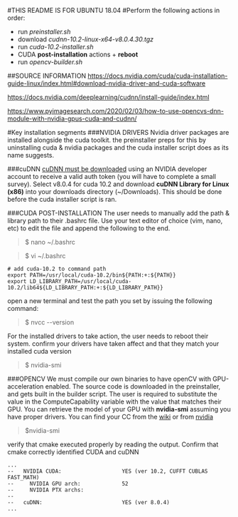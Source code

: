 #THIS README IS FOR UBUNTU 18.04
#Perform the following actions in order:
- run       *preinstaller.sh*
- download 	*cudnn-10.2-linux-x64-v8.0.4.30.tgz*
- run 		*cuda-10.2-installer.sh*
- CUDA **post-installation** actions + **reboot**
- run 		*opencv-builder.sh*


##SOURCE INFORMATION
https://docs.nvidia.com/cuda/cuda-installation-guide-linux/index.html#download-nvidia-driver-and-cuda-software

https://docs.nvidia.com/deeplearning/cudnn/install-guide/index.html

https://www.pyimagesearch.com/2020/02/03/how-to-use-opencvs-dnn-module-with-nvidia-gpus-cuda-and-cudnn/


#Key installation segments
###NVIDIA DRIVERS
Nvidia driver packages are installed alongside the cuda toolkit. the preinstaller preps for this by uninstalling cuda & nvidia packages and the cuda installer script does as its name suggests.


###cuDNN
[cuDNN must be downloaded](https://developer.nvidia.com/rdp/cudnn-download) using an NVIDIA developer account to receive a valid auth token (you will have to complete a small survey). Select v8.0.4 for cuda 10.2 and download **cuDNN Library for Linux (x86)** into your downloads directory (~/Downloads). This should be done before the cuda installer script is ran.


###CUDA POST-INSTALLATION
The user needs to manually add the path & library path to their .bashrc file. 
Use your text editor of choice (vim, nano, etc) to edit the file and append the following to the end.
> $ nano ~/.bashrc

> $ vi ~/.bashrc
```
# add cuda-10.2 to command path
export PATH=/usr/local/cuda-10.2/bin${PATH:+:${PATH}}
export LD_LIBRARY_PATH=/usr/local/cuda-10.2/lib64${LD_LIBRARY_PATH:+:${LD_LIBRARY_PATH}}
```

open a new terminal and test the path you set by issuing the following command:
> $ nvcc --version

For the installed drivers to take action, the user needs to reboot their system. confirm your drivers have taken affect and that they match your installed cuda version
> $ nvidia-smi


###OPENCV
We must compile our own binaries to have openCV with GPU-acceleration enabled. The source code is downloaded in the preinstaller, and gets built in the builder script. 
The user is required to substitute the value in the ComputeCapability variable with the value that matches their GPU. You can retrieve the model of your GPU with **nvidia-smi** assuming you have proper drivers. You can find your CC from the [wiki](https://en.wikipedia.org/wiki/CUDA#GPUs_supported) or from [nvidia](https://developer.nvidia.com/cuda-gpus)
> $nvidia-smi

verify that cmake executed properly by reading the output. Confirm that cmake correctly identified CUDA and cuDNN
```
...
--   NVIDIA CUDA:                   YES (ver 10.2, CUFFT CUBLAS FAST_MATH)
--     NVIDIA GPU arch:             52
--     NVIDIA PTX archs:
-- 
--   cuDNN:                         YES (ver 8.0.4)
...
```
